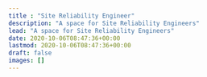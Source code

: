 ```yaml
---
title : "Site Reliability Engineer"
description: "A space for Site Reliability Engineers"
lead: "A space for Site Reliability Engineers"
date: 2020-10-06T08:47:36+00:00
lastmod: 2020-10-06T08:47:36+00:00
draft: false
images: []
---
```

